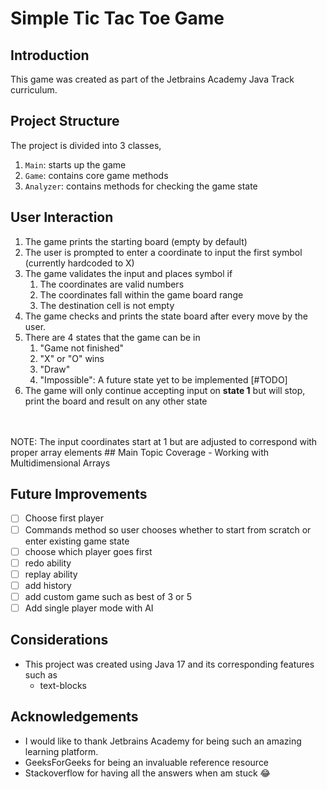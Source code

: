 # Simple Tic Tac Toe Game

## Introduction
This game was created as part of the Jetbrains Academy Java Track curriculum.

## Project Structure

The project is divided into 3 classes,
1. `Main`: starts up the game
2. `Game`: contains core game methods
3. `Analyzer`: contains methods for checking the game state

## User Interaction

1. The game prints the starting board (empty by default)
2. The user is prompted to enter a coordinate to input the first symbol (currently hardcoded to X)
3. The game validates the input and places symbol if
   1. The coordinates are valid numbers
   2. The coordinates fall within the game board range
   3. The destination cell is not empty
4. The game checks and prints the state board after every move by the user.
5. There are 4 states that the game can be in
   1. "Game not finished"
   2. "X" or "O" wins
   3. "Draw"
   4. "Impossible": A future state yet to be implemented [#TODO]
6. The game will only continue accepting input on **state 1** but will stop, print the board and result on any other state
<br />
<br />
NOTE: The input coordinates start at 1 but are adjusted to correspond with proper array elements
## Main Topic Coverage
- Working with Multidimensional Arrays

## Future Improvements
- [ ] Choose first player
- [ ] Commands method so user chooses whether to start from scratch or enter existing game state
- [ ] choose which player goes first
- [ ] redo ability
- [ ] replay ability
- [ ] add history
- [ ] add custom game such as best of 3 or 5
- [ ] Add single player mode with AI

## Considerations
- This project was created using Java 17 and its corresponding features such as
  - text-blocks


## Acknowledgements

- I would like to thank Jetbrains Academy for being such an amazing learning platform.
- GeeksForGeeks for being an invaluable reference resource
- Stackoverflow for having all the answers when am stuck 😂